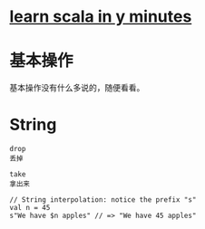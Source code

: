 # [learn scala in y minutes](https://learnxinyminutes.com/docs/scala/)
# 基本操作
基本操作没有什么多说的，随便看看。

# String
```
drop 
丢掉

take
拿出来

// String interpolation: notice the prefix "s"
val n = 45
s"We have $n apples" // => "We have 45 apples"


```
